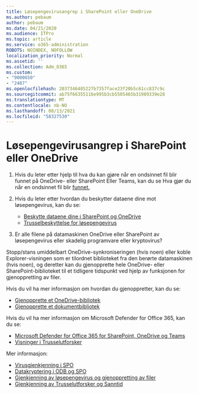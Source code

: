 ```yaml
---
title: Løsepengevirusangrep i SharePoint eller OneDrive
ms.author: pebaum
author: pebaum
ms.date: 04/21/2020
ms.audience: ITPro
ms.topic: article
ms.service: o365-administration
ROBOTS: NOINDEX, NOFOLLOW
localization_priority: Normal
ms.assetid: ''
ms.collection: Adm_O365
ms.custom:
- "9000650"
- "2487"
ms.openlocfilehash: 2037346485227b7357face23f20b5c61cc837c9c
ms.sourcegitcommit: ab75f66355116e995b3cb5505465b31989339e28
ms.translationtype: MT
ms.contentlocale: nb-NO
ms.lasthandoff: 08/13/2021
ms.locfileid: "58327530"
---
```

# <a name="ransomware-attack-in-sharepoint-or-onedrive"></a>Løsepengevirusangrep i SharePoint eller OneDrive

1.  Hvis du leter etter hjelp til hva du kan gjøre når en ondsinnet fil blir funnet på OneDrive- eller SharePoint Eller Teams, kan du se Hva gjør du når en ondsinnet fil blir [funnet.](https://support.office.com/en-ie/article/what-to-do-when-a-malicious-file-is-found-in-sharepoint-online-onedrive-or-microsoft-teams-01e902ad-a903-4e0f-b093-1e1ac0c37ad2)
2. Hvis du leter etter hvordan du beskytter dataene dine mot løsepengevirus, kan du se:
    - [Beskytte dataene dine i SharePoint og OneDrive](https://docs.microsoft.com/sharepoint/safeguarding-your-data) 
    - [Trusselbeskyttelse for løsepengevirus](https://docs.microsoft.com/windows/security/threat-protection/intelligence/ransomware-malware)    

3.  Er alle filene på datamaskinen OneDrive eller SharePoint av løsepengevirus eller skadelig programvare eller kryptovirus? 

Stopp/stans umiddelbart OneDrive-synkroniseringen (hvis noen) eller koble Explorer-visningen som er tilordnet biblioteket fra den berørte datamaskinen (hvis noen), og deretter kan du gjenopprette hele OneDrive- eller SharePoint-biblioteket til et tidligere tidspunkt ved hjelp av funksjonen for gjenoppretting av filer. 

Hvis du vil ha mer informasjon om hvordan du gjenoppretter, kan du se:

- [Gjenopprette et OneDrive-bibliotek](https://support.office.com/article/restore-your-onedrive-fa231298-759d-41cf-bcd0-25ac53eb8a150)
- [Gjenopprette et dokumentbibliotek](https://support.office.com/article/restore-a-document-library-317791c3-8bd0-4dfd-8254-3ca90883d39a)

Hvis du vil ha mer informasjon om Microsoft Defender for Office 365, kan du se:
- [Microsoft Defender for Office 365 for SharePoint, OneDrive og Teams](https://docs.microsoft.com/microsoft-365/security/office-365-security/atp-for-spo-odb-and-teams)
- [Visninger i Trusselutforsker](https://docs.microsoft.com/microsoft-365/security/office-365-security/threat-explorer-views)

Mer informasjon:

- [Virusgjenkjenning i SPO](https://docs.microsoft.com/microsoft-365/security/office-365-security/virus-detection-in-spo)</br>
- [Datakryptering i ODB og SPO](https://docs.microsoft.com/microsoft-365/compliance/data-encryption-in-odb-and-spo)</br>
- [Gjenkjenning av løsepengevirus og gjenoppretting av filer](https://support.office.com/article/Ransomware-detection-and-recovering-your-files-0d90ec50-6bfd-40f4-acc7-b8c12c73637f)</br>
- [Gjenkjenning av Trusselutforsker og Sanntid](https://docs.microsoft.com/microsoft-365/security/office-365-security/threat-explorer-views)